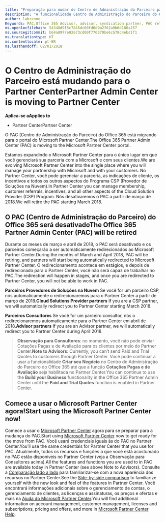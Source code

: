 ```yaml
---
title: "Preparação para mudar do Centro de Administração do Parceiro para o Partner Center | Partner Center"
description: "A funcionalidade Centro de Administração do Parceiro do Office 365 está mudando para o Partner Center."
author: labrenne
Keywords: PAC,Office 365 Advisor, advisor, syndication partner, PAC retire, PAC retiring
ms.openlocfilehash: 54348d9f5c7845dc60fd6d9a2f62a0b6d180a257
ms.sourcegitcommit: b64a8977e92673cd00f776379be6cb78c4ebd1f1
ms.translationtype: HT
ms.contentlocale: pt-BR
ms.lasthandoff: 02/01/2018
---
```

# <a name="partner-admin-center-is-moving-to-partner-center"></a><span data-ttu-id="f1fd9-103">O Centro de Administração do Parceiro está mudando para o Partner Center</span><span class="sxs-lookup"><span data-stu-id="f1fd9-103">Partner Admin Center is moving to Partner Center</span></span>

**<span data-ttu-id="f1fd9-104">Aplica-se a</span><span class="sxs-lookup"><span data-stu-id="f1fd9-104">Applies to</span></span>**

-  <span data-ttu-id="f1fd9-105">Partner Center</span><span class="sxs-lookup"><span data-stu-id="f1fd9-105">Partner Center</span></span>

<span data-ttu-id="f1fd9-106">O PAC (Centro de Administração do Parceiro) do Office 365 está migrando para o portal do Microsoft Partner Center.</span><span class="sxs-lookup"><span data-stu-id="f1fd9-106">The Office 365 Partner Admin Center (PAC) is moving to the Microsoft Partner Center portal.</span></span>

<span data-ttu-id="f1fd9-107">Estamos expandindo o Microsoft Partner Center para o único lugar em que você gerenciará sua parceria com a Microsoft e com seus clientes.</span><span class="sxs-lookup"><span data-stu-id="f1fd9-107">We are evolving Microsoft Partner Center into the single place where you will manage your partnership with Microsoft and with your customers.</span></span> <span data-ttu-id="f1fd9-108">No Partner Center, você pode gerenciar a parceria, as indicações de cliente, os incentivos e todos os outros aspectos do Programa CSP (Provedor de Soluções na Nuvem).</span><span class="sxs-lookup"><span data-stu-id="f1fd9-108">In Partner Center you can manage membership, customer referrals, incentives, and all other aspects of the Cloud Solution Provider (CSP) Program.</span></span> <span data-ttu-id="f1fd9-109">Nós desativaremos o PAC a partir de março de 2018.</span><span class="sxs-lookup"><span data-stu-id="f1fd9-109">We will retire the PAC starting March 2018.</span></span>

## <a name="the-office-365-partner-admin-center-pac-will-be-retired"></a><span data-ttu-id="f1fd9-110">O PAC (Centro de Administração do Parceiro) do Office 365 será desativado</span><span class="sxs-lookup"><span data-stu-id="f1fd9-110">The Office 365 Partner Admin Center (PAC) will be retired</span></span>

<span data-ttu-id="f1fd9-111">Durante os meses de março e abril de 2018, o PAC será desativado e os parceiros começarão a ser automaticamente redirecionados ao Microsoft Partner Center.</span><span class="sxs-lookup"><span data-stu-id="f1fd9-111">During the months of March and April 2018, PAC will be retiring, and partners will start being automatically redirected to Microsoft Partner Center.</span></span> <span data-ttu-id="f1fd9-112">O redirecionamento acontece em estágios, e depois de redirecionado para o Partner Center, você não será capaz de trabalhar no PAC.</span><span class="sxs-lookup"><span data-stu-id="f1fd9-112">The redirection will happen in stages, and once you are redirected to Partner Center, you will not be able to work in PAC.</span></span> 

<span data-ttu-id="f1fd9-113">**Parceiros Provedores de Soluções na Nuvem** Se você for um parceiro CSP, nós automaticamente o redirecionaremos para o Partner Center a partir de março de 2018.</span><span class="sxs-lookup"><span data-stu-id="f1fd9-113">**Cloud Solutions Provider partners** If you are a CSP partner, we will automatically redirect you to Partner Center starting March 2018.</span></span> 

<span data-ttu-id="f1fd9-114">**Parceiros Consultores** Se você for um parceiro consultor, nós o redirecionaremos automaticamente para o Partner Center em abril de 2018.</span><span class="sxs-lookup"><span data-stu-id="f1fd9-114">**Advisor partners** If you are an Advisor partner, we will automatically redirect you to Partner Center during April 2018.</span></span>

><span data-ttu-id="f1fd9-115">**Observação para Consultores**: no momento, você não pode enviar Cotações Pagas e de Avaliação para os clientes por meio do Partner Center.</span><span class="sxs-lookup"><span data-stu-id="f1fd9-115">**Note to Advisors**:  Currently, you can’t send Paid and Trial Quotes to customers through Partner Center.</span></span>  <span data-ttu-id="f1fd9-116">Você pode continuar a usar a funcionalidade **Criar seu Negócio** no Centro de Administração do Parceiro do Office 365 até que a função **Cotações Pagas e de Avaliação** seja habilitada no Partner Center.</span><span class="sxs-lookup"><span data-stu-id="f1fd9-116">You can continue to use the **Build your Business** functionality in the Office 365 Partner Admin Center until the **Paid and Trial Quotes** function is enabled in Partner Center.</span></span>

## <a name="start-using-the-microsoft-partner-center-now"></a><span data-ttu-id="f1fd9-117">Comece a usar o Microsoft Partner Center agora!</span><span class="sxs-lookup"><span data-stu-id="f1fd9-117">Start using the Microsoft Partner Center now!</span></span>

<span data-ttu-id="f1fd9-118">Comece a usar o [Microsoft Partner Center](https://partnercenter.microsoft.com/) agora para se preparar para a mudança do PAC.</span><span class="sxs-lookup"><span data-stu-id="f1fd9-118">Start using [Microsoft Partner Center](https://partnercenter.microsoft.com/)  now to get ready for the move from PAC.</span></span>  <span data-ttu-id="f1fd9-119">Você usará credenciais iguais às do PAC no Partner Center.</span><span class="sxs-lookup"><span data-stu-id="f1fd9-119">You’ll use the same credentials for Partner Center that you use for PAC.</span></span> <span data-ttu-id="f1fd9-120">Atualmente, todos os recursos e funções a que você está acostumado no PAC estão disponíveis no Partner Center (veja a Observação para Consultores acima).</span><span class="sxs-lookup"><span data-stu-id="f1fd9-120">All the features and functions you are used to in PAC are available today in Partner Center (see above Note to Advisors).</span></span> <span data-ttu-id="f1fd9-121">Consulte a [Comparação lado a lado](moving-from-pac-to-pc.md) para familiarizar-se com a nova aparência dos recursos no Partner Center.</span><span class="sxs-lookup"><span data-stu-id="f1fd9-121">See the [Side-by-side comparison](moving-from-pac-to-pc.md)  to familiarize yourself with the new look and feel of the features in Partner Center.</span></span>  <span data-ttu-id="f1fd9-122">Você encontrará informações adicionais sobre o gerenciamento de contas, o gerenciamento de clientes, as licenças e assinaturas, os preços e ofertas e mais na [Ajuda do Microsoft Partner Center](https://partnercenter.microsoft.com/partner/help).</span><span class="sxs-lookup"><span data-stu-id="f1fd9-122">You will find additional information on account management, customer management, licenses and subscriptions, pricing and offers, and more in [Microsoft Partner Center Help](https://partnercenter.microsoft.com/partner/help).</span></span>

 